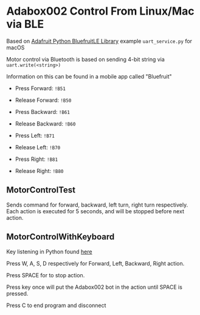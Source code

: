 # Adabox002 Control From Linux/Mac via BLE

Based on [Adafruit Python BluefruitLE Library](https://github.com/adafruit/Adafruit_Python_BluefruitLE) example `uart_service.py` for macOS

Motor control via Bluetooth is based on sending 4-bit string via `uart.write(<string>)`

Information on this can be found in a mobile app called "Bluefruit"

 - Press Forward: `!B51`

 - Release Forward: `!B50`
 
 - Press Backward: `!B61`

 - Release Backward: `!B60`
 
 - Press Left: `!B71`

 - Release Left: `!B70`
 
 - Press Right: `!B81`

 - Release Right: `!B80`
 

## MotorControlTest

Sends command for forward, backward, left turn, right turn respectively. Each action is executed for 5 seconds, and will be stopped before next action.


## MotorControlWithKeyboard

Key listening in Python found [here](https://stackoverflow.com/questions/11918999/key-listeners-in-python)

Press W, A, S, D respectively for Forward, Left, Backward, Right action.

Press SPACE for to stop action.

Press key once will put the Adabox002 bot in the action until SPACE is pressed.

Press C to end program and disconnect


